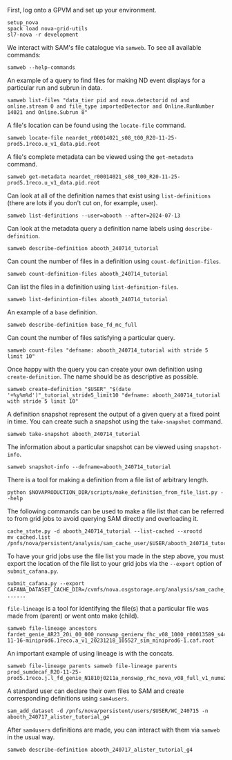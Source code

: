 First, log onto a GPVM and set up your environment.
```
setup_nova
spack load nova-grid-utils
sl7-nova -r development
```

We interact with SAM's file catalogue via `samweb`. To see all available commands:
```
samweb --help-commands
```

An example of a query to find files for making ND event displays for a particular run and subrun in data. 
```
samweb list-files "data_tier pid and nova.detectorid nd and online.stream 0 and file_type importedDetector and Online.RunNumber 14021 and Online.Subrun 8"
```

A file's location can be found using the `locate-file` command.
```
samweb locate-file neardet_r00014021_s08_t00_R20-11-25-prod5.1reco.u_v1_data.pid.root
```

A file's complete metadata can be viewed using the `get-metadata` command.
```
samweb get-metadata neardet_r00014021_s08_t00_R20-11-25-prod5.1reco.u_v1_data.pid.root
```

Can look at all of the definition names that exist using `list-definitions` (there are lots if you don't cut on, for example, user).
```
samweb list-definitions --user=abooth --after=2024-07-13
```

Can look at the metadata query a definition name labels using `describe-definition`.
```
samweb describe-definition abooth_240714_tutorial
```

Can count the number of files in a definition using `count-definition-files`.
```
samweb count-definition-files abooth_240714_tutorial
```

Can list the files in a definition using `list-definition-files`.
```
samweb list-definintion-files abooth_240714_tutorial
```

An example of a `base` definition.
```
samweb describe-definition base_fd_mc_full
```

Can count the number of files satisfying a particular query.
```
samweb count-files "defname: abooth_240714_tutorial with stride 5 limit 10"
```

Once happy with the query you can create your own definition using `create-definition`. The name should be as descriptive as possible.
```
samweb create-definition "$USER"_"$(date '+%y%m%d')"_tutorial_stride5_limit10 "defname: abooth_240714_tutorial with stride 5 limit 10"
```

A definition snapshot represent the output of a given query at a fixed point in time. You can create such a snapshot using the `take-snapshot` command.
```
samweb take-snapshot abooth_240714_tutorial
```

The information about a particular snapshot can be viewed using `snapshot-info`.
```
samweb snapshot-info --defname=abooth_240714_tutorial
```

There is a tool for making a definition from a file list of arbitrary length.
```
python $NOVAPRODUCTION_DIR/scripts/make_definition_from_file_list.py --help
```

The following commands can be used to make a file list that can be referred to from grid jobs to avoid querying SAM directly and overloading it.
```
cache_state.py -d abooth_240714_tutorial --list-cached --xrootd
mv cached.list /pnfs/nova/persistent/analysis/sam_cache_user/$USER/abooth_240714_tutorial.list
```

To have your grid jobs use the file list you made in the step above, you must export the location of the file list to your grid jobs via the `--export` option of `submit_cafana.py`.
```
submit_cafana.py --export CAFANA_DATASET_CACHE_DIR=/cvmfs/nova.osgstorage.org/analysis/sam_cache_user ......
```

`file-lineage` is a tool for identifying the file(s) that a particular file was made from (parent) or went onto make (child).
```
samweb file-lineage ancestors fardet_genie_AR23_20i_00_000_nonswap_genierw_fhc_v08_1000_r00013589_s44_c000_R23-11-16-miniprod6.1reco.a_v1_20231218_105527_sim_miniprod6-1.caf.root
```

An important example of using lineage is with the concats.
```
samweb file-lineage parents samweb file-lineage parents prod_sumdecaf_R20-11-25-prod5.1reco.j.l_fd_genie_N1810j0211a_nonswap_rhc_nova_v08_full_v1_numu2020_149_of_150.root
```

A standard user can declare their own files to SAM and create corresponding definitions using `sam4users`.
```
sam_add_dataset -d /pnfs/nova/persistent/users/$USER/WC_240715 -n abooth_240717_alister_tutorial_g4
```

After `sam4users` definitions are made, you can interact with them via `samweb` in the usual way.
```
samweb describe-definition abooth_240717_alister_tutorial_g4
```

